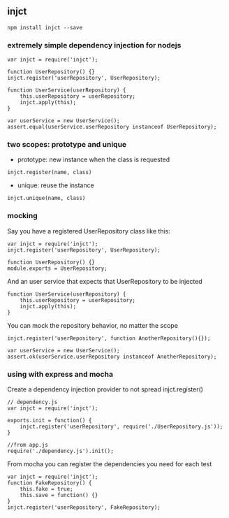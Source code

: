 ## injct

```
npm install injct --save
```

### extremely simple dependency injection for nodejs

```
var injct = require('injct');

function UserRepository() {}
injct.register('userRepository', UserRepository);

function UserService(userRepository) {
    this.userRepository = userRepository;
    injct.apply(this);
}

var userService = new UserService();
assert.equal(userService.userRepository instanceof UserRepository);
```

### two scopes: prototype and unique

* prototype: new instance when the class is requested
```
injct.register(name, class)
```
* unique: reuse the instance
```
injct.unique(name, class)
```

### mocking

Say you have a registered UserRepository class like this:
```
var injct = require('injct');
injct.register('userRepository', UserRepository);

function UserRepository() {}
module.exports = UserRepository;
```

And an user service that expects that UserRepository to be injected
```
function UserService(userRepository) {
    this.userRepository = userRepository;
    injct.apply(this);
}
```

You can mock the repository behavior, no matter the scope

```
injct.register('userRepository', function AnotherRepository(){});

var userService = new UserService();
assert.ok(userService.userRepository instanceof AnotherRepository);
```

### using with express and mocha

Create a dependency injection provider to not spread injct.register()

```
// dependency.js
var injct = require('injct');

exports.init = function() {
    injct.register('userRepository', require('./UserRepository.js'));
}

//from app.js
require('./dependency.js').init();
```

From mocha you can register the dependencies you need for each test

```
var injct = require('injct');
function FakeRepository() {
    this.fake = true;
    this.save = function() {}
}
injct.register('userRepository', FakeRepository);

```

